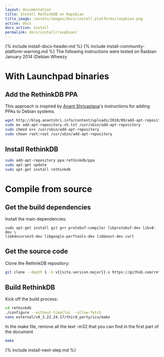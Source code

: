 ```yaml
---
layout: documentation
title: Install RethinkDB on Rapsbian
title_image: /assets/images/docs/install-platforms/raspbian.png
active: docs
docs_active: install
permalink: docs/install/raspbian/
---
```

{% include install-docs-header.md %}
{% include install-community-platform-warning.md %}
The following instructions were tested on Rasbian January 2014 (Debian Wheezy

# With Launchpad binaries #

## Add the RethinkDB PPA ##
This approach is inspired by [Anant
Shrivastava](http://blog.anantshri.info/howto-add-ppa-in-debian/)'s
instructions for adding PPAs to Debian systems.

```bash
wget http://blog.anantshri.info/content/uploads/2010/09/add-apt-repository.sh.txt
sudo mv add-apt-repository.sh.txt /usr/sbin/add-apt-repository
sudo chmod o+x /usr/sbin/add-apt-repository
sudo chown root:root /usr/sbin/add-apt-repository
```

## Install RethinkDB ##
```bash
sudo add-apt-repository ppa:rethinkdb/ppa
sudo apt-get update
sudo apt-get install rethinkdb
```

# Compile from source #

## Get the build dependencies ##

Install the main dependencies:

```
sudo apt-get install git g++ protobuf-compiler libprotobuf-dev libv8-dev \
lib64ncurses5-dev libgoogle-perftools-dev libboost-dev curl
```

## Get the source code ##

Clone the RethinkDB repository:

```bash
git clone --depth 1 -b v{{site.version.major}}.x https://github.com/rethinkdb/rethinkdb.git
```

## Build RethinkDB ##

Kick off the build process:

```bash
cd rethinkdb
./configure --without-tcmalloc --allow-fetch
nano external/v8_3.22.24.17/third_party/icu/make
```
In the make file, remove all the text -m32 that you can find in the first part of the document

```bash
make
```

{% include install-next-step.md %}
